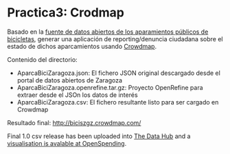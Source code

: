 Practica3: Crodmap
==================

Basado en la <a href="http://www.zaragoza.es/ciudad/risp/detalle_Risp?id=296">fuente de datos abiertos de los aparamientos públicos de bicicletas</a>, generar una aplicación de reporting/denuncia ciudadana sobre el estado de dichos aparcamientos usando <a href="http://crowdmap.com">Crowdmap</a>.

Contenido del directorio:
* AparcaBiciZaragoza.json: El fichero JSON original descargado desde el portal de datos abiertos de Zaragoza
* AparcaBiciZaragoza.openrefine.tar.gz: Proyecto OpenRefine para extraer desde el JSOn los datos de interés
* AparcaBiciZaragoza.csv: El fichero resultante listo para ser cargado en Crowdmap

Resultado final: <a href="http://biciszgz.crowdmap.com/">http://biciszgz.crowdmap.com/</a>

Final 1.0 csv release has been uploaded into <a href="http://datahub.io/dataset/seville-budget">The Data Hub</a> and a <a href="http://openspending.org/seville-budget">visualisation is avalable at OpenSpending</a>.
